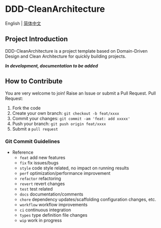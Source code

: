 DDD-CleanArchitecture
=====================
English | [简体中文](./README_CN.md)

## Project Introduction

DDD-CleanArchitecture is a project template based on Domain-Driven Design and Clean Architecture for quickly building
projects.

***In development, documentation to be added***

## How to Contribute

You are very welcome to join! Raise an Issue or submit a Pull Request.
Pull Request:

1. Fork the code
2. Create your own branch: `git checkout -b feat/xxxx`
3. Commit your changes: `git commit -am 'feat: add xxxxx'`
4. Push your branch: `git push origin feat/xxxx`
5. Submit a `pull request`

### Git Commit Guidelines

+ Reference
    + `feat` add new features
    + `fix` fix issues/bugs
    + `style` code style related, no impact on running results
    + `perf` optimization/performance improvement
    + `refactor` refactoring
    + `revert` revert changes
    + `test` test related
    + `docs` documentation/comments
    + `chore` dependency updates/scaffolding configuration changes, etc.
    + `workflow` workflow improvements
    + `ci` continuous integration
    + `types` type definition file changes
    + `wip` work in progress